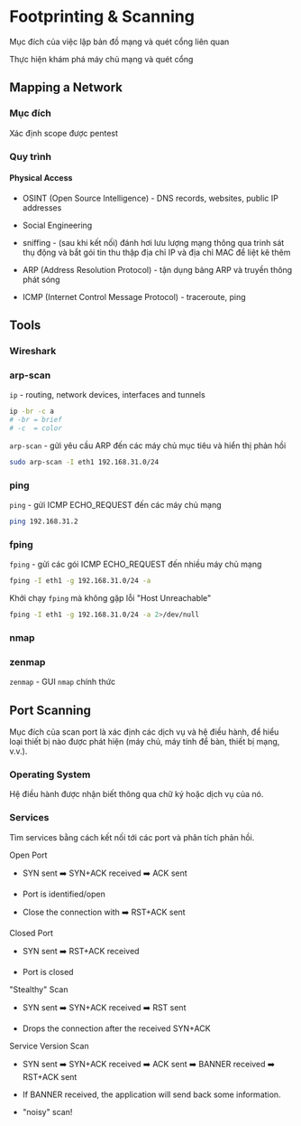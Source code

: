 # Footprinting & Scanning

Mục đích của việc lập bản đồ mạng và quét cổng liên quan

Thực hiện khám phá máy chủ mạng và quét cổng

## Mapping a Network

### Mục đích

Xác định scope được pentest

### Quy trình 

#### Physical Access

- OSINT (Open Source Intelligence) - DNS records, websites, public IP addresses

- Social Engineering

- sniffing - (sau khi kết nối) đánh hơi lưu lượng mạng thông qua trinh sát thụ động và bắt gói tin
    thu thập địa chỉ IP và địa chỉ MAC để liệt kê thêm

- ARP (Address Resolution Protocol) - tận dụng bảng ARP và truyền thông phát sóng

- ICMP (Internet Control Message Protocol) - traceroute, ping

## Tools

### Wireshark

### arp-scan

`ip` - routing, network devices, interfaces and tunnels

```bash
ip -br -c a
# -br = brief
# -c  = color
```

`arp-scan` - gửi yêu cầu ARP đến các máy chủ mục tiêu và hiển thị phản hồi

```bash
sudo arp-scan -I eth1 192.168.31.0/24
```

### ping

`ping` - gửi ICMP ECHO_REQUEST đến các máy chủ mạng

```bash
ping 192.168.31.2
```

### fping

`fping` - gửi các gói ICMP ECHO_REQUEST đến nhiều máy chủ mạng

```bash
fping -I eth1 -g 192.168.31.0/24 -a
```

Khởi chạy `fping` mà không gặp lỗi "Host Unreachable"

```bash
fping -I eth1 -g 192.168.31.0/24 -a 2>/dev/null
```

### nmap

### zenmap

`zenmap` - GUI `nmap` chính thức



## Port Scanning

Mục đích của scan port là xác định các dịch vụ và hệ điều hành, để hiểu loại thiết bị nào được phát hiện (máy chủ, máy tính để bàn, thiết bị mạng, v.v.).

### Operating System

Hệ điều hành được nhận biết thông qua chữ ký hoặc dịch vụ của nó.

### Services

Tìm services bằng cách kết nối tới các port và phân tích phản hồi.

Open Port

- SYN sent ➡️ SYN+ACK received ➡️ ACK sent

- Port is identified/open

- Close the connection with ➡️ RST+ACK sent

Closed Port

- SYN sent ➡️ RST+ACK received

- Port is closed

"Stealthy" Scan

- SYN sent ➡️ SYN+ACK received ➡️ RST sent

- Drops the connection after the received SYN+ACK

Service Version Scan

- SYN sent ➡️ SYN+ACK received ➡️ ACK sent ➡️ BANNER received ➡️ RST+ACK sent

- If BANNER received, the application will send back some information.

- "noisy" scan!



